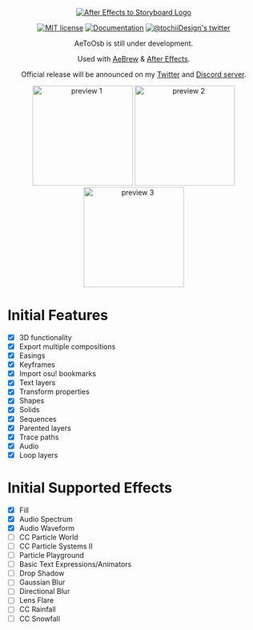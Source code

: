<p align="center">
  <a href="https://github.com/T0chi/AeToOsb"><img src="https://i.imgur.com/1oQcCq7.png" alt="After Effects to Storyboard Logo"></a>
</p>
<p align="center">
  <a href="https://github.com/T0chi/AeToOsb/blob/main/LICENSE"><img src="https://img.shields.io/github/license/T0chi/AeToOsb" alt="MIT license"></a>
  <a href=""><img src="https://img.shields.io/badge/documentation-%F0%9F%94%8D-blue" alt="Documentation"></a>
  <a href="https://twitter.com/tochiiDesign"><img src="https://img.shields.io/badge/-tochiiDesign-5b5b5b?logo=twitter" alt="@tochiiDesign's twitter"></a>
</p>
<p align="center">AeToOsb is still under development.</p>
<p align="center">Used with <a href="https://github.com/T0chi/AeBrew">AeBrew</a> & <a href="https://www.adobe.com/products/aftereffects/free-trial-download.html">After Effects</a>.</p>
<p align="center">Official release will be announced on my <a href="https://twitter.com/tochiiDesign">Twitter</a> and <a href="https://discord.gg/QZjD3yb">Discord server</a>.</p>


<p align="center">
  <img src="https://i.imgur.com/CRHncre.png" alt="preview 1" width="200px">
  <img src="https://i.imgur.com/xXIqWTS.png" alt="preview 2" width="200px">
  <img src="https://i.imgur.com/xGrzZ0k.png" alt="preview 3" width="200px">
</p>


# Initial Features
- [x] 3D functionality
- [x] Export multiple compositions
- [x] Easings
- [x] Keyframes
- [x] Import osu! bookmarks
- [x] Text layers
- [x] Transform properties
- [x] Shapes
- [x] Solids
- [x] Sequences
- [x] Parented layers
- [x] Trace paths
- [x] Audio
- [x] Loop layers

# Initial Supported Effects
- [x] Fill
- [x] Audio Spectrum
- [x] Audio Waveform
- [ ] CC Particle World
- [ ] CC Particle Systems II
- [ ] Particle Playground
- [ ] Basic Text Expressions/Animators
- [ ] Drop Shadow
- [ ] Gaussian Blur
- [ ] Directional Blur
- [ ] Lens Flare
- [ ] CC Rainfall
- [ ] CC Snowfall
